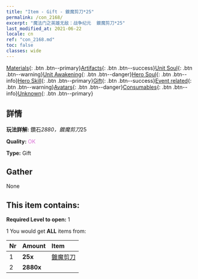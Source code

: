 ```yaml
---
title: "Item - Gift - 鍍魔剪刀*25"
permalink: /con_2168/
excerpt: "魔法门之英雄无敌：战争纪元  鍍魔剪刀*25"
last_modified_at: 2021-06-22
locale: cn
ref: "con_2168.md"
toc: false
classes: wide
---
```

 [Materials](/ItemsCN/){: .btn .btn--primary}[Artifacts](/ItemsCN/Artifacts/){: .btn .btn--success}[Unit Soul](/ItemsCN/UnitSoul/){: .btn .btn--warning}[Unit Awakening](/ItemsCN/UnitAwakening/){: .btn .btn--danger}[Hero Soul](/ItemsCN/HeroSoul/){: .btn .btn--info}[Hero Skill](/ItemsCN/HeroSkill/){: .btn .btn--primary}[Gift](/ItemsCN/Gift/){: .btn .btn--success}[Event related](/ItemsCN/Events/){: .btn .btn--warning}[Avatars](/ItemsCN/Avatars/){: .btn .btn--danger}[Consumables](/ItemsCN/Consumables/){: .btn .btn--info}[Unknown](/ItemsCN/Unknown/){: .btn .btn--primary}

## 詳情
 **玩法詳解:** 鑽石*2880，鍍魔剪刀*25

 **Quality:** <span style="color: #DA70D6">OK</span>

 **Type:** Gift

## Gather

  None

## This item contains:

 **Required Level to open:** 1

 1 You would get **ALL** items  from:

  | Nr | Amount |     Item    |
  |:---|:-------|:------------|
  | 1 |  **25x** | [鍍魔剪刀](/cn/Items/con_2175/) |  | 
  | 2 |  **2880x** | <i class="fas fa-gem"/> |  | 
